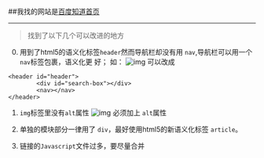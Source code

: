 ##我找的网站是[百度知道首页](https://zhidao.baidu.com/)
***
>找到了以下几个可以改进的地方

0.  用到了html5的语义化标签`header`然而导航栏却没有用  `nav`,导航栏可以用一个 `nav`标签包裹，语义化更
好；
如：
![img](http://upload-images.jianshu.io/upload_images/3416759-5737e89da89ce078.png?imageMogr2/auto-orient/strip%7CimageView2/2/w/1240)
可以改成

  ```
<header id="header">
          <div id="search-box"></div>
          <nav></nav>
</header>
```
1. `img`标签里没有`alt`属性
![img](http://upload-images.jianshu.io/upload_images/3416759-57f730598213a069.png?imageMogr2/auto-orient/strip%7CimageView2/2/w/1240)
必须加上 `alt`属性

2.  单独的模块部分一律用了 `div`，最好使用html5的新语义化标签 `article`。

3. 链接的`Javascript`文件过多，要尽量合并
